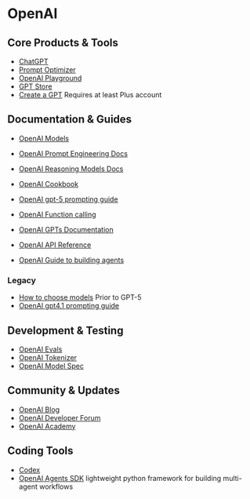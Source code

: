 # OpenAI  

## Core Products & Tools
- [ChatGPT](https://chatgpt.com/)
- [Prompt Optimizer](https://platform.openai.com/chat/edit?models=gpt-5&optimize=true)  
- [OpenAI Playground](https://platform.openai.com/playground)  
- [GPT Store](https://chat.openai.com/gpts)  
- [Create a GPT](https://chat.openai.com/gpts/editor) Requires at least Plus account

## Documentation & Guides
- [OpenAI Models](https://platform.openai.com/docs/models)  

- [OpenAI Prompt Engineering Docs](https://platform.openai.com/docs/guides/prompt-engineering)  
- [OpenAI Reasoning Models Docs](https://platform.openai.com/docs/guides/reasoning/advice-on-prompting)  
- [OpenAI Cookbook](https://cookbook.openai.com/) 
- [OpenAI gpt-5 prompting guide](https://cookbook.openai.com/examples/gpt-5/gpt-5_prompting_guide?)
- [OpenAI Function calling](https://platform.openai.com/docs/guides/function-calling)  
- [OpenAI GPTs Documentation](https://platform.openai.com/docs/introduction/gpts)  
- [OpenAI API Reference](https://platform.openai.com/docs/api-reference/introduction)
- [OpenAI Guide to building agents](https://cdn.openai.com/business-guides-and-resources/a-practical-guide-to-building-agents.pdf)

### Legacy
- [How to choose models](https://help.openai.com/en/articles/11165333-chatgpt-enterprise-models-limits) Prior to GPT-5
- [OpenAI gpt4.1 prompting guide](https://cookbook.openai.com/examples/gpt4-1_prompting_guide)

## Development & Testing
- [OpenAI Evals](https://platform.openai.com/docs/guides/evals)
- [OpenAI Tokenizer](https://platform.openai.com/tokenizer)  
- [OpenAI Model Spec](https://model-spec.openai.com/2025-04-11.html)

## Community & Updates
- [OpenAI Blog](https://openai.com/blog)  
- [OpenAI Developer Forum](https://community.openai.com/)  
- [OpenAI Academy](https://academy.openai.com/public/content)

## Coding Tools
- [Codex](https://openai.com/codex/)
- [OpenAI Agents SDK](https://github.com/openai/openai-agents-python) lightweight python framework for building multi-agent workflows
